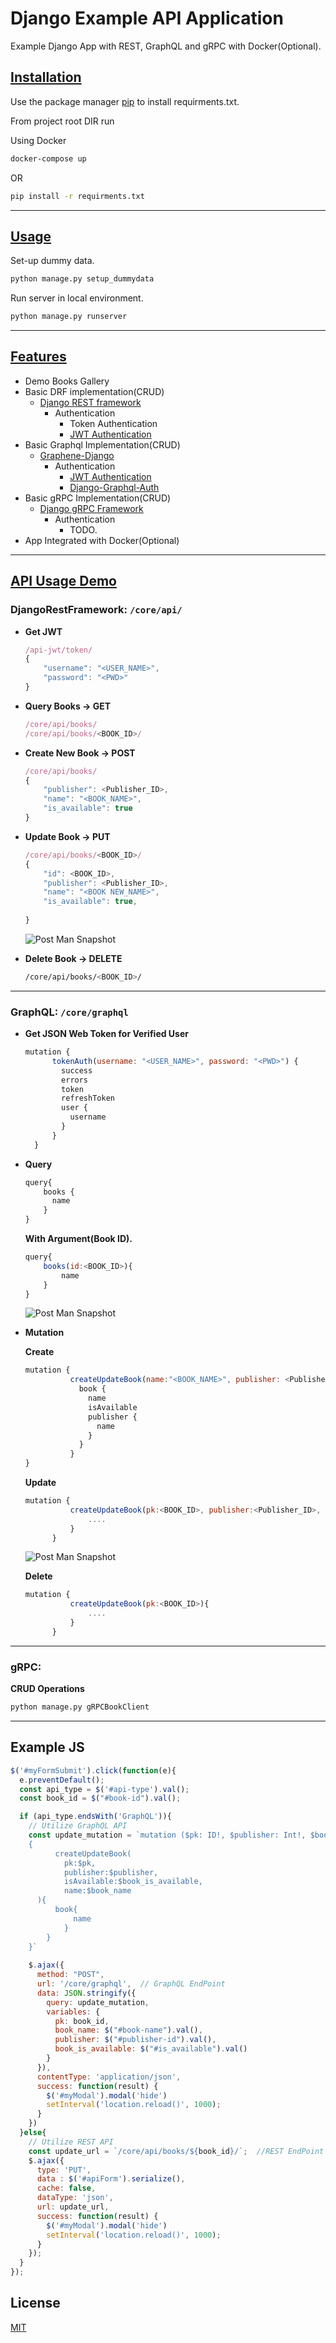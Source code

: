 # Django Example API Application

Example Django App with REST, GraphQL and gRPC with Docker(Optional).

## <u>Installation</u>

Use the package manager [pip](https://pip.pypa.io/en/stable/) to install requirments.txt.

From project root DIR run

Using Docker

```bash
docker-compose up
```

OR

```bash
pip install -r requirments.txt
```

---

## <u>Usage</u>

Set-up dummy data.

```bash
python manage.py setup_dummydata
```

Run server in local environment.

```bash
python manage.py runserver
```

---

## <u>Features</u>

* Demo Books Gallery
* Basic DRF implementation(CRUD)
  * [Django REST framework](https://www.django-rest-framework.org/)
    * Authentication
      * Token Authentication
      * [JWT Authentication](https://django-rest-framework-simplejwt.readthedocs.io/en/latest/)
* Basic Graphql Implementation(CRUD)
  * [Graphene-Django](https://docs.graphene-python.org/projects/django/en/latest/)
    * Authentication
      * [JWT Authentication](https://django-graphql-jwt.domake.io/en/latest/)
      * [Django-Graphql-Auth](https://django-graphql-auth.readthedocs.io/en/latest/)
* Basic gRPC Implementation(CRUD)
  * [Django gRPC Framework](https://djangogrpcframework.readthedocs.io/en/latest/index.html)
    * Authentication
      * TODO.
* App Integrated with Docker(Optional)

---

## <u>API Usage Demo</u>

### **DjangoRestFramework:** `/core/api/`

* **Get JWT**

  ```javascript
  /api-jwt/token/
  {
      "username": "<USER_NAME>",
      "password": "<PWD>"
  }
  ```

* **Query Books -> GET**

  ```javascript
  /core/api/books/
  /core/api/books/<BOOK_ID>/
  ```

* **Create New Book -> POST**

  ```javascript
  /core/api/books/
  {
      "publisher": <Publisher_ID>,
      "name": "<BOOK_NAME>",
      "is_available": true
  }
    ```

* **Update Book -> PUT**

  ```javascript
  /core/api/books/<BOOK_ID>/
  {
      "id": <BOOK_ID>,
      "publisher": <Publisher_ID>,
      "name": "<BOOK NEW_NAME>",
      "is_available": true,
      
  }
  ```

  ![Post Man Snapshot](static/images/rest_put.PNG)
  
* **Delete Book -> DELETE**

  ```bash
  /core/api/books/<BOOK_ID>/
  ```

---

### **GraphQL:** `/core/graphql`

* **Get JSON Web Token for Verified User**

  ```javascript
  mutation {
        tokenAuth(username: "<USER_NAME>", password: "<PWD>") {
          success
          errors
          token
          refreshToken
          user {
            username
          }
        }
    }
  ```

* **Query**

  ```javascript
  query{
      books {
        name
      }
  }
  ```

  **With Argument(Book ID).**

  ```javascript
  query{
      books(id:<BOOK_ID>){
          name
      }
  }
  ```

  ![Post Man Snapshot](static/images/gql_query.PNG)

* **Mutation**

  **Create**

  ```javascript
  mutation {
            createUpdateBook(name:"<BOOK_NAME>", publisher: <Publisher_ID>, isAvailable:true, ....) {
              book {
                name
                isAvailable
                publisher {
                  name
                }
              }
            }
  }
  ```

  **Update**

  ```javascript
  mutation {
            createUpdateBook(pk:<BOOK_ID>, publisher:<Publisher_ID>, ....){
                ....
            }
        }
  ```

  ![Post Man Snapshot](static/images/gql_mutation.PNG)

  **Delete**

  ```javascript
  mutation {
            createUpdateBook(pk:<BOOK_ID>){
                ....
            }
        }
  ```

---

### **gRPC:**

  **CRUD Operations**

  ```bash
  python manage.py gRPCBookClient
  ```
  
---

## Example JS

```javascript
$('#myFormSubmit').click(function(e){
  e.preventDefault();
  const api_type = $('#api-type').val();
  const book_id = $("#book-id").val();

  if (api_type.endsWith('GraphQL')){
    // Utilize GraphQL API
    const update_mutation = `mutation ($pk: ID!, $publisher: Int!, $book_is_available: Boolean, $book_name: String) 
    {
          createUpdateBook(
            pk:$pk,
            publisher:$publisher,
            isAvailable:$book_is_available,
            name:$book_name
      ){
          book{
              name
            }
        }
    }`
    
    $.ajax({
      method: "POST",
      url: '/core/graphql',  // GraphQL EndPoint
      data: JSON.stringify({
        query: update_mutation,
        variables: {
          pk: book_id,
          book_name: $("#book-name").val(),
          publisher: $("#publisher-id").val(),
          book_is_available: $("#is_available").val()
        }
      }),
      contentType: 'application/json',
      success: function(result) {
        $('#myModal').modal('hide')
        setInterval('location.reload()', 1000);
      }
    })
  }else{
    // Utilize REST API
    const update_url = `/core/api/books/${book_id}/`;  //REST EndPoint
    $.ajax({
      type: 'PUT',
      data : $('#apiForm').serialize(), 
      cache: false,
      dataType: 'json',
      url: update_url, 
      success: function(result) {
        $('#myModal').modal('hide')
        setInterval('location.reload()', 1000);
      }
    });
  }
});
```

## License

[MIT](https://choosealicense.com/licenses/mit/)